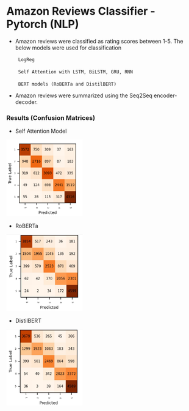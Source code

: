 # Amazon Reviews Classifier - Pytorch (NLP)

- Amazon reviews were classified as rating scores between 1-5.
    The below models were used for classification
  
       LogReg
  
       Self Attention with LSTM, BiLSTM, GRU, RNN
  
       BERT models (RoBERTa and DistilBERT)

- Amazon reviews were summarized using the Seq2Seq encoder-decoder.
  
  
  


  
### Results (Confusion Matrices)
  
  
  - Self Attention Model
  
  
  <img src="confself.PNG" width="200" height="200"/>


  
  - RoBERTa 
  
  
  <img src="roberta.PNG" width="200" height="200"/>

  
  
  - DistilBERT
  
  
   <img src="distilbert.PNG" width="200" height="200"/>

  
  

  
  
